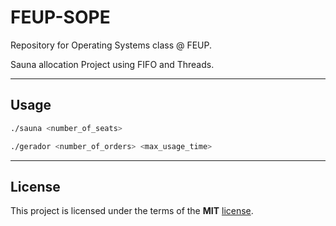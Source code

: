 FEUP-SOPE
============
Repository for Operating Systems class @ FEUP.

Sauna allocation Project using FIFO and Threads.

---

## Usage

```sh
./sauna <number_of_seats>
```

```sh
./gerador <number_of_orders> <max_usage_time>
```

---

## License

This project is licensed under the terms of the **MIT** [license](https://github.com/ampzord/FEUP-SOPE/blob/master/LICENSE).
